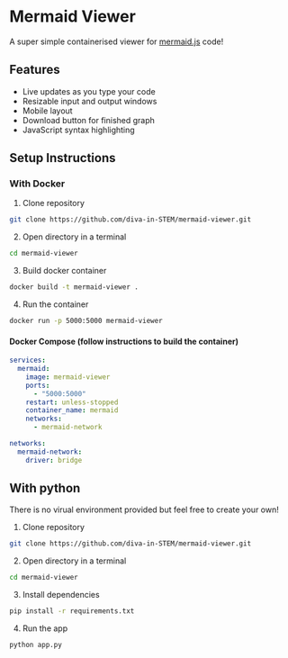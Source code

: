 # Mermaid Viewer
A super simple containerised viewer for [mermaid.js](https://mermaid.js.org/) code!

## Features
- Live updates as you type your code
- Resizable input and output windows
- Mobile layout
- Download button for finished graph
- JavaScript syntax highlighting

## Setup Instructions

### With Docker
1. Clone repository
```bash
git clone https://github.com/diva-in-STEM/mermaid-viewer.git
```

2. Open directory in a terminal
```bash
cd mermaid-viewer
```

3. Build docker container
```bash
docker build -t mermaid-viewer .
```

4. Run the container
```bash
docker run -p 5000:5000 mermaid-viewer
```

#### Docker Compose (follow instructions to build the container)
```yaml
services:
  mermaid:
    image: mermaid-viewer
    ports:
      - "5000:5000"
    restart: unless-stopped
    container_name: mermaid
    networks:
      - mermaid-network

networks:
  mermaid-network:
    driver: bridge
```

## With python
There is no virual environment provided but feel free to create your own!

1. Clone repository
```bash
git clone https://github.com/diva-in-STEM/mermaid-viewer.git
```

2. Open directory in a terminal
```bash
cd mermaid-viewer
```

3. Install dependencies
```bash
pip install -r requirements.txt
```

4. Run the app
```bash
python app.py
```